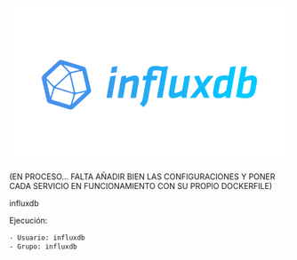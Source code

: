 ![alt text](https://github.com/Kartonatic/tfm/blob/master/InfluxDB/logo.png "Logo de InfluxDB")

(EN PROCESO... FALTA AÑADIR BIEN LAS CONFIGURACIONES Y PONER CADA SERVICIO EN FUNCIONAMIENTO CON SU PROPIO DOCKERFILE)


influxdb

Ejecución:

	- Usuario: influxdb
	- Grupo: influxdb